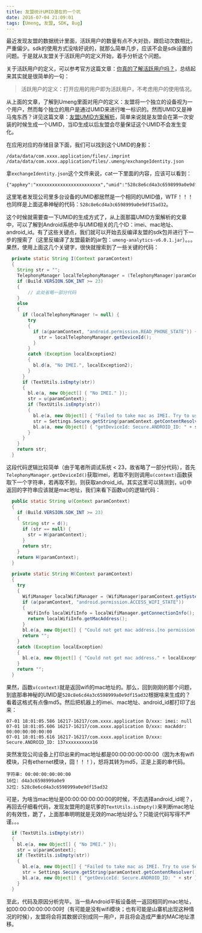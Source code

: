 ```yaml
---
title: 友盟统计UMID潜在的一个坑
date: 2016-07-04 21:09:01
tags: [Umeng, 友盟, SDK, Bug]
---
```


最近发现友盟的数据统计里面，活跃用户的数量有点不大对劲，跟启动次数相比，严重偏少。sdk的使用方式没啥好说的，就那么简单几步，应该不会是sdk设置的问题。于是就从友盟关于活跃用户的定义开始，着手分析这个问题。

关于活跃用户的定义，可以参考官方这篇文章：[你真的了解活跃用户吗？][1]，总结起来其实就是很简单的一句：
> 活跃用户的定义：打开应用的用户即为活跃用户，不考虑用户的使用情况。

从上面的文章，了解到Umeng里面对用户的定义：友盟将一个独立的设备视为一个用户，然而每个独立的用户是通过UMID来进行唯一标识的。然而UMID又是神马鬼东西？详见这篇文章：[友盟UMID方案解析][2]，简单来说就是友盟会在第一次安装的时候生成一个UMID，当ID生成以后友盟会尽量保证这个UMID不会发生变化。

在应用对应的存储目录下面，我们可以找到这个UMID的身影：
```
/data/data/com.xxxx.application/files/.imprint
/data/data/com.xxxx.application/files/.umeng/exchangeIdentity.json
```

拿`exchangeIdentity.json`这个文件来说，cat一下里面的内容，应该可以看到：
```
{"appkey":"xxxxxxxxxxxxxxxxxxxxxxxx","umid":"528c8e6cd4a3c6598999a0e9df15ad32","signature":"xxxxxxxxxxxxxxxxxxxxxxxxxxxxxxxxxxxxxxxxxxxxxxxxxxxxxxxxxxxxxxx","checksum":"xxxxxxxxxxxxxxxxxxxxxxxxxxxxxxxx"}
```

这里笔者发现公司里多台设备的UMID都居然是一个相同的UMID值，WTF！！！也同样是上面这串神秘的代码：`528c8e6cd4a3c6598999a0e9df15ad32`。

这个时候就需要查一下UMID的生成方式了，从上面那篇UMID方案解析的文章中，可以了解到Android系统中与UMID相关的几个ID：imei、mac地址、android_id。有了这些关键点，我们就可以开始去反编译友盟的sdk包并进行下一步的搜索了（这里反编译了友盟最新的jar包：`umeng-analytics-v6.0.1.jar`）。。。果然，使用上面这几个关键字，很快就搜索到了一些关键的代码：
```java
  private static String I(Context paramContext)
  {
    String str = "";
    TelephonyManager localTelephonyManager = (TelephonyManager)paramContext.getSystemService("phone");
    if (Build.VERSION.SDK_INT >= 23)
    {
        // 此处省略一部分代码
    }
    else
    {
      if (localTelephonyManager != null) {
        try
        {
          if (a(paramContext, "android.permission.READ_PHONE_STATE")) {
            str = localTelephonyManager.getDeviceId();
          }
        }
        catch (Exception localException2)
        {
          bl.d(a, "No IMEI.", localException2);
        }
      }
      if (TextUtils.isEmpty(str))
      {
        bl.e(a, new Object[] { "No IMEI." });
        str = u(paramContext);
        if (TextUtils.isEmpty(str))
        {
          bl.e(a, new Object[] { "Failed to take mac as IMEI. Try to use Secure.ANDROID_ID instead." });
          str = Settings.Secure.getString(paramContext.getContentResolver(), "android_id");
          bl.a(a, new Object[] { "getDeviceId: Secure.ANDROID_ID: " + str });
        }
      }
    }
    return str;
  }
```

这段代码逻辑比较简单（由于笔者所调试系统 &lt; 23，故省略了一部分代码），首先`TelephonyManager.getDeviceId()`获取imei，若取不到则调用`u(context)`函数获取下一个字符串，若再取不到，则获取android_id。其实这里可以猜测到，u()中返回的字符串应该就是mac地址，我们来看下函数u()的逻辑代码：
```java
  public static String u(Context paramContext)
  {
    if (Build.VERSION.SDK_INT >= 23)
    {
      String str = d();
      if (str == null) {
        str = H(paramContext);
      }
      return str;
    }
    return H(paramContext);
  }
  
  private static String H(Context paramContext)
  {
    try
    {
      WifiManager localWifiManager = (WifiManager)paramContext.getSystemService("wifi");
      if (a(paramContext, "android.permission.ACCESS_WIFI_STATE"))
      {
        WifiInfo localWifiInfo = localWifiManager.getConnectionInfo();
        return localWifiInfo.getMacAddress();
      }
      bl.e(a, new Object[] { "Could not get mac address.[no permission android.permission.ACCESS_WIFI_STATE" });
      return "";
    }
    catch (Exception localException)
    {
      bl.e(a, new Object[] { "Could not get mac address." + localException.toString() });
    }
    return "";
  }
```

果然，函数`u(context)`就是返回wifi的mac地址的。那么，回到刚刚的那个问题，到底那串神秘的UMID是`528c8e6cd4a3c6598999a0e9df15ad32`根据啥来生成的？看着这格式有点像md5。然后把机器上的imei、mac地址、android_id都打印了出来：
```
07-01 18:01:05.586 16217-16217/com.xxxx.application D/xxx: imei: null
07-01 18:01:05.606 16217-16217/com.xxxx.application D/xxx: macAddr: 00:00:00:00:00:00
07-01 18:01:05.616 16217-16217/com.xxxx.application D/xxx: Secure.ANDROID_ID: 137xxxxxxxxxx16
```

突然发现公司设备上打印出来的mac地址都是00:00:00:00:00:00（因为木有wifi模块，只有ethernet模块，囧！！！），怒将其转为md5，正是上面的串代码。
```
字符串: 00:00:00:00:00:00
16位: d4a3c6598999a0e9
32位: 528c8e6cd4a3c6598999a0e9df15ad32
```

可是，为啥当mac地址是00:00:00:00:00:00的时候，不去选择android_id呢？，再回去仔细看代码，发现友盟用的是坑爹的`TextUtils.isEmpty()`来判断mac地址的有效性，跪了，上面那串明明就是无效的mac地址好么？只能说代码写得不严谨。。。
```java
  if (TextUtils.isEmpty(str))
  {
    bl.e(a, new Object[] { "No IMEI." });
    str = u(paramContext);
    if (TextUtils.isEmpty(str))
    {
      bl.e(a, new Object[] { "Failed to take mac as IMEI. Try to use Secure.ANDROID_ID instead." });
      str = Settings.Secure.getString(paramContext.getContentResolver(), "android_id");
      bl.a(a, new Object[] { "getDeviceId: Secure.ANDROID_ID: " + str });
    }
  }
```

至此，代码及原因分析完毕。当一些Android平板设备统一返回相同的mac地址，如00:00:00:00:00:00时（有可能是没有wifi模块；也有可能是山寨机出现这种情况的时候），友盟将会将其数据识别成同一用户，并且将会造成严重的MAC地址漂移。

[1]:  http://bbs.umeng.com/thread-6267-1-1.html
[2]:  http://bbs.umeng.com/thread-5850-1-1.html